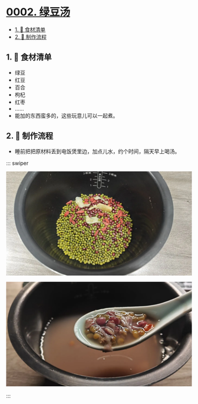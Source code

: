 # [0002. 绿豆汤](https://github.com/tnotesjs/TNotes.cooking/tree/main/notes/0002.%20%E7%BB%BF%E8%B1%86%E6%B1%A4)

<!-- region:toc -->

- [1. 📝 食材清单](#1--食材清单)
- [2. 📒 制作流程](#2--制作流程)

<!-- endregion:toc -->

## 1. 📝 食材清单

- 绿豆
- 红豆
- 百合
- 枸杞
- 红枣
- ……
- 能加的东西蛮多的，这些玩意儿可以一起煮。

## 2. 📒 制作流程

- 睡前把把原材料丢到电饭煲里边，加点儿水，约个时间，隔天早上喝汤。

::: swiper

![1](./assets/2025-02-18-09-56-18.png)

![2](./assets/2025-02-18-09-56-23.png)

:::
